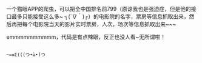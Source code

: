 一个猫眼APP的爬虫，可以把全中国排名前799（原谅我也是强迫症，但是他的接口最多只能接受这么多~ ┐(´∇｀)┌）的电影院的名字，票房等信息抓取出来，然后再把每个电影院当天的影片实时票房，人次，场次等信息抓取出来~~~

emmmmmmmmmm，代码是有点辣眼，反正也没人看~无所谓啦！

                                                                                                       ─=≡Σ(((つ•̀ω•́)つ
